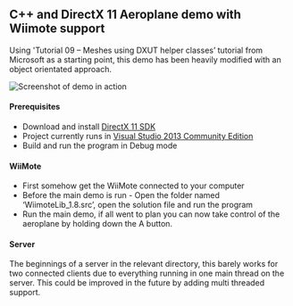 ## C++ and DirectX 11 Aeroplane demo with Wiimote support
Using 'Tutorial 09 – Meshes using DXUT helper classes’ tutorial from Microsoft as a starting point, this demo has been heavily modified with an object orientated approach.

![Screenshot of demo in action](screenshots.png "Screenshot of demo in action")

#### Prerequisites 

* Download and install [DirectX 11 SDK](https://www.microsoft.com/en-us/download/details.aspx?id=6812)
* Project currently runs in [Visual Studio 2013 Community Edition](https://www.visualstudio.com/en-us/news/vs2013-community-vs.aspx)
* Build and run the program in Debug mode

#### WiiMote
* First somehow get the WiiMote connected to your computer
* Before the main demo is run - Open the folder named ‘WiimoteLib_1.8.src’, open the solution file and run the program
* Run the main demo, if all went to plan you can now take control of the aeroplane by holding down the A button.

#### Server
The beginnings of a server in the relevant directory, this barely works for two connected clients due to everything running in one main thread on the server. This could be improved in the future by adding multi threaded support.
